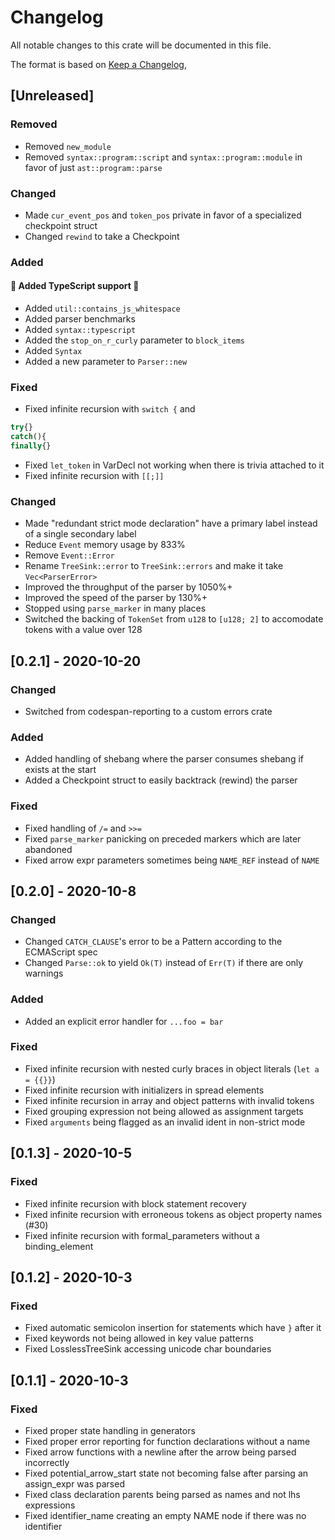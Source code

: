 # Changelog

All notable changes to this crate will be documented in this file.

The format is based on [Keep a Changelog](https://keepachangelog.com/en/1.0.0/),

## [Unreleased]

### Removed

- Removed `new_module`
- Removed `syntax::program::script` and `syntax::program::module` in favor of just `ast::program::parse`

### Changed

- Made `cur_event_pos` and `token_pos` private in favor of a specialized checkpoint struct
- Changed `rewind` to take a Checkpoint

### Added

#### 🌟 Added TypeScript support 🌟

- Added `util::contains_js_whitespace`
- Added parser benchmarks
- Added `syntax::typescript`
- Added the `stop_on_r_curly` parameter to `block_items`
- Added `Syntax`
- Added a new parameter to `Parser::new`

### Fixed

- Fixed infinite recursion with `switch {` and

```js
try{}
catch(){
finally{}
```

- Fixed `let_token` in VarDecl not working when there is trivia attached to it
- Fixed infinite recursion with `[[;]]`

### Changed

- Made "redundant strict mode declaration" have a primary label instead of a single secondary label
- Reduce `Event` memory usage by 833%
- Remove `Event::Error`
- Rename `TreeSink::error` to `TreeSink::errors` and make it take `Vec<ParserError>`
- Improved the throughput of the parser by 1050%+
- Improved the speed of the parser by 130%+
- Stopped using `parse_marker` in many places
- Switched the backing of `TokenSet` from `u128` to `[u128; 2]` to accomodate tokens with a value over 128

## [0.2.1] - 2020-10-20

### Changed

- Switched from codespan-reporting to a custom errors crate

### Added

- Added handling of shebang where the parser consumes shebang if exists at the start
- Added a Checkpoint struct to easily backtrack (rewind) the parser

### Fixed

- Fixed handling of `/=` and `>>=`
- Fixed `parse_marker` panicking on preceded markers which are later abandoned
- Fixed arrow expr parameters sometimes being `NAME_REF` instead of `NAME`

## [0.2.0] - 2020-10-8

### Changed

- Changed `CATCH_CLAUSE`'s error to be a Pattern according to the ECMAScript spec
- Changed `Parse::ok` to yield `Ok(T)` instead of `Err(T)` if there are only warnings

### Added

- Added an explicit error handler for `...foo = bar`

### Fixed

- Fixed infinite recursion with nested curly braces in object literals (`let a = {{}}`)
- Fixed infinite recursion with initializers in spread elements
- Fixed infinite recursion in array and object patterns with invalid tokens
- Fixed grouping expression not being allowed as assignment targets
- Fixed `arguments` being flagged as an invalid ident in non-strict mode

## [0.1.3] - 2020-10-5

### Fixed

- Fixed infinite recursion with block statement recovery
- Fixed infinite recursion with erroneous tokens as object property names (#30)
- Fixed infinite recursion with formal_parameters without a binding_element

## [0.1.2] - 2020-10-3

### Fixed

- Fixed automatic semicolon insertion for statements which have `}` after it
- Fixed keywords not being allowed in key value patterns
- Fixed LosslessTreeSink accessing unicode char boundaries

## [0.1.1] - 2020-10-3

### Fixed

- Fixed proper state handling in generators
- Fixed proper error reporting for function declarations without a name
- Fixed arrow functions with a newline after the arrow being parsed incorrectly
- Fixed potential_arrow_start state not becoming false after parsing an assign_expr was parsed
- Fixed class declaration parents being parsed as names and not lhs expressions
- Fixed identifier_name creating an empty NAME node if there was no identifier
